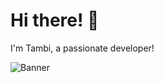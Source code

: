# Hi there! 👋  
I'm Tambi, a passionate developer!  

![Banner](https://i.pinimg.com/1200x/bc/53/37/bc533708783c6ffc309da1e12cc5b798.jpg)  

